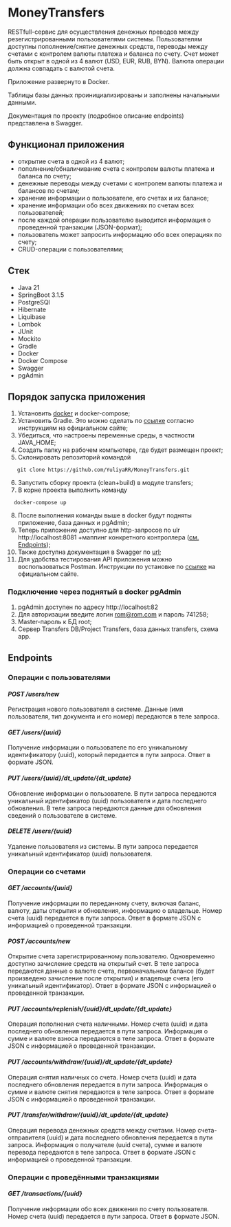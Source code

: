 # MoneyTransfers
RESTfull-сервис для осуществления денежных преводов между резегистрированными пользователями системы. Пользователям доступны пополнение/снятие денежных средств, 
переводы между счетами с контролем валюты платежа и баланса по счету. 
Счет может быть открыт в одной из 4 валют (USD, EUR, RUB, BYN). Валюта операции должна совпадать с валютой счета.

Приложение развернуто в Docker. 

Таблицы базы данных проинициализированы и заполнены начальными данными.

Документация по проекту (подробное описание endpoints) представлена в Swagger. 

## Функционал приложения
* открытие счета в одной из 4 валют;
* пополнение/обналичивание счета с контролем валюты платежа и баланса по счету;
* денежные переводы между счетами с контролем валюты платежа и балансов по счетам;
* хранение информации о пользователе, его счетах и их балансе;
* хранение информации обо всех движениях по счетам всех пользователей;
* после каждой операции пользователю выводится информация о проведенной транзакции (JSON-формат);
* пользователь может запросить информацию обо всех операциях по счету;
* CRUD-операции с пользователями;

## Стек
* Java 21
* SpringBoot 3.1.5
* PostgreSQl
* Hibernate
* Liquibase
* Lombok
* JUnit
* Mockito
* Gradle
* Docker
* Docker Compose
* Swagger
* pgAdmin

## Порядок запуска приложения

1. Установить [docker](https://docs.docker.com/get-docker/) и docker-compose;
2. Установить Gradle. Это можно сделать по [ссылке](https://gradle.org/install/) согласно инструкциям на официальном сайте;
3. Убедиться, что настроены переменные среды, в частности JAVA_HOME;
4. Создать папку на рабочем компьютере, где будет размещен проект;
5. Склонировать репозиторий командой
```
   git clone https://github.com/YuliyaRR/MoneyTransfers.git
```
6. Запустить сборку проекта (clean+build) в модуле transfers;
7. В корне проекта выполнить команду
```
  docker-compose up
```
8. После выполнения команды выше в docker будут подняты приложение, база данных и pgAdmin;
9. Теперь приложение доступно для http-запросов по ulr http://localhost:8081 +маппинг конкретного контроллера ([см. Endpoints](#endpoints));
10. Также доступна документация в Swagger по [url](http://localhost:8081/swagger-ui/index.html);
11. Для удобства тестирования API приложения можно воспользоваться Postman. Инструкции по установке по [ссылке](https://www.postman.com/downloads/) на официальном сайте.

### Подключение через поднятый в docker pgAdmin
1. pgAdmin доступен по адресу http://localhost:82
2. Для авторизации введите логин rom@rom.com и пароль 741258;
3. Master-пароль к БД root;
4. Сервер Transfers DB/Project Transfers, база данных transfers, схема app.

## Endpoints
### Операции с пользователями
#### ***POST /users/new***
Регистрация нового пользователя в системе. Данные (имя пользователя, тип документа и его номер) передаются в теле запроса.

#### ***GET /users/{uuid}***
Получение информации о пользователе по его уникальному идентификатору (uuid), который передается в пути запроса. Ответ в формате JSON.

#### ***PUT /users/{uuid}/dt_update/{dt_update}***
Обновление информации о пользователе. В пути запроса передаются уникальный идентификатор (uuid) пользователя и дата последнего обновления. 
В теле запроса передаются данные для обновления сведений о пользователе в системе. 

#### ***DELETE /users/{uuid}***
Удаление пользователя из системы. В пути запроса передается уникальный идентификатор (uuid) пользователя.

### Операции со счетами
#### ***GET /accounts/{uuid}***
Получение информации по переданному счету, включая баланс, валюту, даты открытия и обновления, информацию о владельце.
Номер счета (uuid) передается в пути запроса.
Ответ в формате JSON с информацией о проведенной транзакции.

#### ***POST /accounts/new***
Открытие счета зарегистрированному пользователю. Одновременно доступно зачисление средств на открытый счет.
В теле запроса передаются данные о валюте счета, первоначальном балансе 
(будет произведено зачисление после открытия) и владельце счета (его уникальный идентификатор).
Ответ в формате JSON с информацией о проведенной транзакции.

#### ***PUT /accounts/replenish/{uuid}/dt_update/{dt_update}***
Операция пополнения счета наличными. Номер счета (uuid) и дата последнего обновления передается в пути запроса. 
Информация о сумме и валюте взноса передаются в теле запроса.
Ответ в формате JSON с информацией о проведенной транзакции.

#### ***PUT /accounts/withdraw/{uuid}/dt_update/{dt_update}***
Операция снятия наличных со счета. Номер счета (uuid) и дата последнего обновления передается в пути запроса.
Информация о сумме и валюте снятия передаются в теле запроса.
Ответ в формате JSON с информацией о проведенной транзакции.

#### ***PUT /transfer/withdraw/{uuid}/dt_update/{dt_update}***
Операция перевода денежных средств между счетами. Номер счета-отправителя (uuid) и дата последнего обновления передается в пути запроса.
Информация о получателе (uuid счета), сумме и валюте перевода передаются в теле запроса.
Ответ в формате JSON с информацией о проведенной транзакции.

### Операции с проведёнными транзакциями
#### ***GET /transactions/{uuid}***
Получение информации обо всех движения по счету пользователя. Номер счета (uuid) передается в пути запроса.
Ответ в формате JSON.







